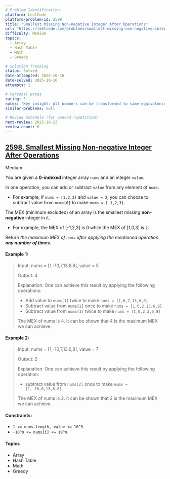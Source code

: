 ```yaml
---
# Problem Identification
platform: LeetCode
platform-problem-id: 2598
title: "Smallest Missing Non-negative Integer After Operations"
url: "https://leetcode.com/problems/smallest-missing-non-negative-integer-after-operations/"
difficulty: Medium
topics:
  - Array
  - Hash Table
  - Math
  - Greedy

# Solution Tracking
status: Solved
date-attempted: 2025-10-16
date-solved: 2025-10-16
attempts: 1

# Personal Notes
rating: 5
notes: "Key insight: All numbers can be transformed to same equivalence class (mod value). Find smallest MEX by checking which remainder classes are available."
similar-problems: null

# Review Schedule (for spaced repetition)
next-review: 2025-10-23
review-count: 0
---
```


## [2598. Smallest Missing Non-negative Integer After Operations](https://leetcode.com/problems/smallest-missing-non-negative-integer-after-operations/description)

Medium

You are given a **0-indexed** integer array `nums` and an integer `value`.

In one operation, you can add or subtract `value` from any element of `nums`.

- For example, if `nums = [1,2,3]` and `value = 2`, you can choose to subtract value from `nums[0]` to make `nums = [-1,2,3]`.

The MEX (minimum excluded) of an array is the smallest missing **non-negative** integer in it.

- For example, the MEX of [-1,2,3] is 0 while the MEX of [1,0,3] is `2`.

Return *the maximum MEX of `nums` after applying the mentioned operation **any number of times***.

#### Example 1:

> Input: nums = [1,-10,7,13,6,8], value = 5
> 
> Output: 4
> 
> Explanation: One can achieve this result by applying the following operations:
> - Add value to `nums[1]` twice to make `nums = [1,0,7,13,6,8]`
> - Subtract value from `nums[2]` once to make `nums = [1,0,2,13,6,8]`
> - Subtract value from `nums[3]` twice to make `nums = [1,0,2,3,6,8]`
> 
> The MEX of nums is 4. It can be shown that 4 is the maximum MEX we can achieve.

#### Example 2:

> Input: nums = [1,-10,7,13,6,8], value = 7
> 
> Output: 2
> 
> Explanation: One can achieve this result by applying the following operation:
> - subtract value from `nums[2]` once to make `nums = [1,-10,0,13,6,8]`
> 
> The MEX of nums is 2. It can be shown that 2 is the maximum MEX we can achieve.
 

#### Constraints:

- `1 <= nums.length, value <= 10^5`
- `-10^9 <= nums[i] <= 10^9`

#### Topics

- Array
- Hash Table
- Math
- Greedy